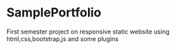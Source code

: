 # SamplePortfolio
First semester project on responsive static website using html,css,bootstrap,js and some plugins
